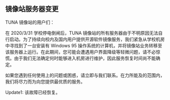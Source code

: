 ## 镜像站服务器变更

TUNA 镜像站的用户们：

在 2020/3/31 学校停电倒闸后，TUNA 镜像站的所有服务器由于不明原因无法自行启动。为了持续向校内及国内用户提供开源软件镜像服务，我们紧急从学校机房中寻找到了一台安装有 Windows 95 操作系统的计算机，并将镜像站业务转移至该服务器上运行。在此期间，您可能会遭遇用户界面降级等轻微问题，请不必惊慌。由于我们无法确定何时能够进入机房进行维护，因此服务恢复时间尚不能确定。

如果您遇到任何使用上的问题或困惑，请立即与我们联系。在力所能及的范围内，我们将尽力而为向您提供最优质的服务。

Update1: 该故障已经恢复。
